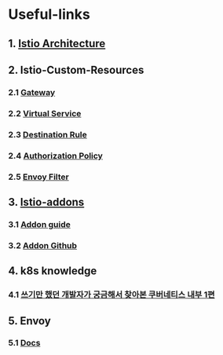 # Useful-links
## 1. [Istio Architecture](https://istio.io/latest/docs/ops/deployment/architecture/)

## 2. Istio-Custom-Resources
### 2.1 [Gateway](https://istio.io/latest/docs/reference/config/networking/gateway/)
### 2.2 [Virtual Service](https://istio.io/latest/docs/reference/config/networking/virtual-service/)
### 2.3 [Destination Rule](https://istio.io/latest/docs/reference/config/networking/destination-rule/)
### 2.4 [Authorization Policy](https://istio.io/latest/docs/reference/config/security/authorization-policy/)
### 2.5 [Envoy Filter](https://istio.io/latest/docs/reference/config/networking/envoy-filter/)

## 3. [Istio-addons](https://github.com/istio/istio/tree/master/samples/addons)
### 3.1 [Addon guide](https://bluehorn07.github.io/2024/02/02/install-istio-and-addons/#addon-%EC%84%A4%EC%B9%98-prometheus--kiali)
### 3.2 [Addon Github](https://github.com/istio/istio/tree/master/samples/addons)

## 4. k8s knowledge
### 4.1 [쓰기만 했던 개발자가 궁금해서 찾아본 쿠버네티스 내부 1편](https://tech.kakaopay.com/post/jack-k8s-internals-part-1/)

## 5. Envoy
### 5.1 [Docs](https://www.envoyproxy.io/)
